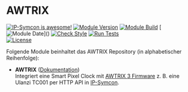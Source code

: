 # AWTRIX

[![IP-Symcon is awesome!](https://img.shields.io/badge/IP--Symcon-7.1-blue.svg)](https://www.symcon.de)
[![Module Version](https://img.shields.io/badge/Module_Version-1.0-blue.svg)]()
[![Module Build](https://img.shields.io/badge/Module_Build-5-blue.svg)]()
[![Module Date](https://img.shields.io/badge/Module_Date-20240819_(19.08.2024)-blue.svg)]()  
[![Check Style](https://github.com/ubittner/SymconAWTRIX/workflows/Check%20Style/badge.svg)](https://github.com/ubittner/SymconAWTRIX/actions)
[![Run Tests](https://github.com/ubittner/SymconAWTRIX/workflows/Run%20Tests/badge.svg)](https://github.com/ubittner/SymconAWTRIX/actions)  
[![License](https://img.shields.io/badge/License-CC%20BY--NC--SA%204.0-green.svg)](https://creativecommons.org/licenses/by-nc-sa/4.0/)

Folgende Module beinhaltet das AWTRIX Repository (in alphabetischer Reihenfolge):

- __AWTRIX__ ([Dokumentation](AWTRIX))  
	Integriert eine Smart Pixel Clock mit [AWTRIX 3 Firmware](https://blueforcer.github.io/awtrix3/#/README) z. B. eine Ulanzi TC001 per HTTP API in [IP-Symcon](https://www.symcon.de/de/).